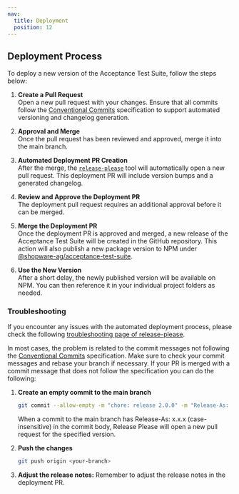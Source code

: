 ```yaml
---
nav:
  title: Deployment
  position: 12
---
```


## Deployment Process

To deploy a new version of the Acceptance Test Suite, follow the steps below:

1. **Create a Pull Request**  
   Open a new pull request with your changes. Ensure that all commits follow the [Conventional Commits](https://www.conventionalcommits.org/en/v1.0.0/) specification to support automated versioning and changelog generation.

2. **Approval and Merge**  
   Once the pull request has been reviewed and approved, merge it into the main branch.

3. **Automated Deployment PR Creation**  
   After the merge, the [`release-please`](https://github.com/googleapis/release-please) tool will automatically open a new pull request. This deployment PR will include version bumps and a generated changelog.

4. **Review and Approve the Deployment PR**  
   The deployment pull request requires an additional approval before it can be merged.

5. **Merge the Deployment PR**  
   Once the deployment PR is approved and merged, a new release of the Acceptance Test Suite will be created in the GitHub repository. This action will also publish a new package version to NPM under  
   [@shopware-ag/acceptance-test-suite](https://www.npmjs.com/package/@shopware-ag/acceptance-test-suite).

6. **Use the New Version**  
   After a short delay, the newly published version will be available on NPM. You can then reference it in your individual project folders as needed.

### Troubleshooting

If you encounter any issues with the automated deployment process, please check the following [troubleshooting page of release-please](https://github.com/googleapis/release-please?tab=readme-ov-file#release-please-bot-does-not-create-a-release-pr-why).

In most cases, the problem is related to the commit messages not following the [Conventional Commits](https://www.conventionalcommits.org/en/v1.0.0/) specification. Make sure to check your commit messages and rebase your branch if necessary. If your PR is merged with a commit message that does not follow the specification you can do the following:

1. **Create an empty commit to the main branch**  

     ```bash
     git commit --allow-empty -m "chore: release 2.0.0" -m "Release-As: 2.0.0"
     ```

    When a commit to the main branch has Release-As: x.x.x (case-insensitive) in the commit body, Release Please will open a new pull request for the specified version.

2. **Push the changes**  

   ```bash
   git push origin <your-branch>
   ```

3. **Adjust the release notes:** Remember to adjust the release notes in the deployment PR.
